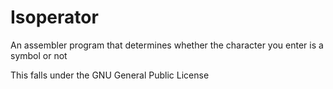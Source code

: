 # Isoperator
An assembler program that determines whether the character you enter is a symbol or not

This falls under the GNU General Public License
